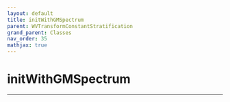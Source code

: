 ```yaml
---
layout: default
title: initWithGMSpectrum
parent: WVTransformConstantStratification
grand_parent: Classes
nav_order: 35
mathjax: true
---
```


#  initWithGMSpectrum




---

